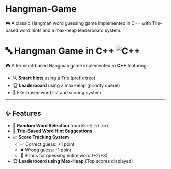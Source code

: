 # Hangman-Game
🎮 A classic Hangman word guessing game implemented in C++ with Trie-based word hints and a max-heap leaderboard system.
# 🔤 Hangman Game in C++ ![C++](https://img.shields.io/badge/Language-C++-00599C?style=flat-square&logo=c%2B%2B&logoColor=white)

🎮 A terminal-based Hangman game implemented in **C++** featuring:
- 🔍 **Smart hints** using a Trie (prefix tree)
- 🏆 **Leaderboard** using a max-heap (priority queue)
- 💾 File-based word list and scoring system

---

## ✨ Features

- 🎯 **Random Word Selection** from `WordList.txt`
- 🧠 **Trie-Based Word Hint Suggestions**
- 📈 **Score Tracking System**
  - ✅ Correct guess: +1 point
  - ❌ Wrong guess: -1 point
  - 🎁 Bonus for guessing entire word (+2/+3)
- 🏆 **Leaderboard using Max-Heap** (Top scores displayed)
